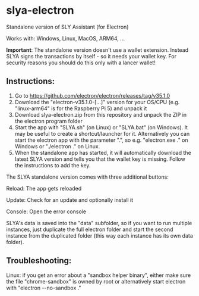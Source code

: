 # slya-electron
Standalone version of SLY Assistant (for Electron)

Works with: Windows, Linux, MacOS, ARM64, ...

**Important**: The standalone version doesn't use a wallet extension. Instead SLYA signs the transactions by itself - so it needs your wallet key. For security reasons you should do this only with a lancer wallet!

## Instructions:
1) Go to https://github.com/electron/electron/releases/tag/v35.1.0
2) Download the "electron-v35.1.0-[...]" version for your OS/CPU (e.g. "linux-arm64" is for the Raspberry Pi 5) and unpack it
3) Download slya-electron.zip from this repository and unpack the ZIP in the electron program folder
4) Start the app with "SLYA.sh" (on Linux) or "SLYA.bat" (on Windows). It may be useful to create a shortcut/launcher for it. Alternatively you can start the electron app with the parameter ".", so e.g. "electron.exe ." on Windows or "./electron ." on Linux.
5) When the standalone app has started, it will automatically download the latest SLYA version and tells you that the wallet key is missing. Follow the instructions to add the key.

The SLYA standalone version comes with three additional buttons:

Reload: The app gets reloaded

Update: Check for an update and optionally install it

Console: Open the error console

SLYA's data is saved into the "data" subfolder, so if you want to run multiple instances, just duplicate the full electron folder and start the second instance from the duplicated folder (this way each instance has its own data folder).

## Troubleshooting:
Linux: if you get an error about a "sandbox helper binary", either make sure the file "chrome-sandbox" is owned by root or alternatively start electron with "electron --no-sandbox ." 
